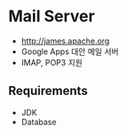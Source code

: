 # Mail Server
* http://james.apache.org
* Google Apps 대안 메일 서버
* IMAP, POP3 지원 

## Requirements
* JDK
* Database
